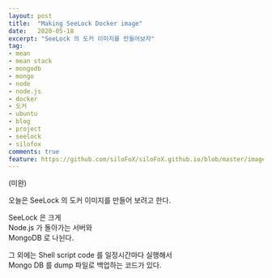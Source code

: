 ```yaml
---
layout: post
title:  "Making SeeLock Docker image"
date:   2020-05-18
excerpt: "SeeLock 의 도커 이미지를 만들어보자"
tag:
- mean
- mean stack 
- mongodb
- mongo
- node
- node.js
- docker
- 도커
- ubuntu
- blog
- project
- seelock
- silofox
comments: true
feature: https://github.com/siloFoX/siloFoX.github.io/blob/master/images/seelock/seelock-feature.jpg?raw=true
---
```


(미완)

오늘은 SeeLock 의 도커 이미지를 만들어 보려고 한다.

SeeLock 은 크게<br>
Node.js 가 돌아가는 서버와<br>
MongoDB 로 나뉜다.

그 외에는 Shell script code 를 일정시간마다 실행해서<br>
Mongo DB 를 dump 파일로 백업하는 코드가 있다.<br>